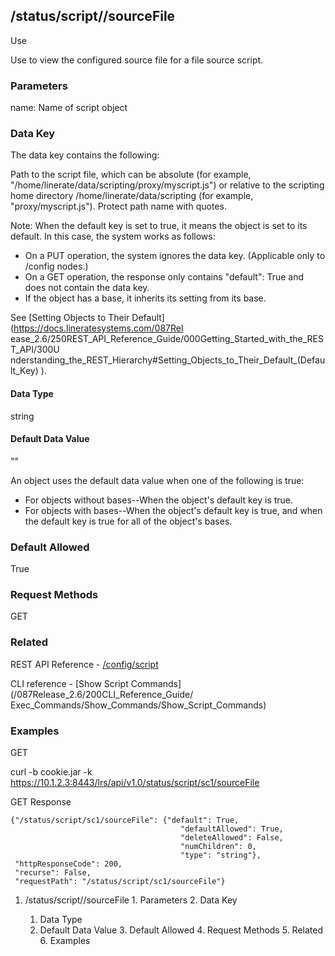 ## /status/script/<name>/sourceFile

Use

Use to view the configured source file for a file source script.

### Parameters

name: Name of script object

### Data Key

The data key contains the following:

Path to the script file, which can be absolute (for example,
"/home/linerate/data/scripting/proxy/myscript.js") or relative to the
scripting home directory /home/linerate/data/scripting (for example,
"proxy/myscript.js"). Protect path name with quotes.

Note: When the default key is set to true, it means the object is set to its
default. In this case, the system works as follows:

  * On a PUT operation, the system ignores the data key. (Applicable only to /config nodes.)
  * On a GET operation, the response only contains "default": True and does not contain the data key.
  * If the object has a base, it inherits its setting from its base.

See [Setting Objects to Their Default](https://docs.lineratesystems.com/087Rel
ease_2.6/250REST_API_Reference_Guide/000Getting_Started_with_the_REST_API/300U
nderstanding_the_REST_Hierarchy#Setting_Objects_to_Their_Default_(Default_Key)
).

#### Data Type

string

#### Default Data Value

""

An object uses the default data value when one of the following is true:

  * For objects without bases--When the object's default key is true.
  * For objects with bases--When the object's default key is true, and when the default key is true for all of the object's bases.

### Default Allowed

True

### Request Methods

GET

### Related

REST API Reference -
[/config/script](/087Release_2.6/250REST_API_Reference_Guide/config/script)

CLI reference - [Show Script Commands](/087Release_2.6/200CLI_Reference_Guide/
Exec_Commands/Show_Commands/Show_Script_Commands)

### Examples

GET

curl -b cookie.jar -k
https://10.1.2.3:8443/lrs/api/v1.0/status/script/sc1/sourceFile

GET Response

    
    
    {"/status/script/sc1/sourceFile": {"default": True,
                                          "defaultAllowed": True,
                                          "deleteAllowed": False,
                                          "numChildren": 0,
                                          "type": "string"},
     "httpResponseCode": 200,
     "recurse": False,
     "requestPath": "/status/script/sc1/sourceFile"}
    

  1. /status/script/<name>/sourceFile
    1. Parameters
    2. Data Key
      1. Data Type
      2. Default Data Value
    3. Default Allowed
    4. Request Methods
    5. Related
    6. Examples

